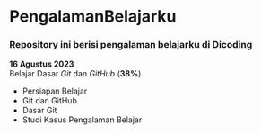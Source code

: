 # PengalamanBelajarku
### Repository ini berisi pengalaman belajarku di Dicoding

**16 Agustus 2023**  
Belajar Dasar *Git* dan *GitHub* (__38%__)
  * Persiapan Belajar
  * Git dan GitHub
  * Dasar Git
  * Studi Kasus Pengalaman Belajar
